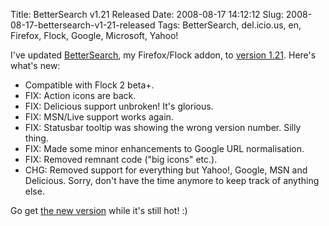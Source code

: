 Title: BetterSearch v1.21 Released
Date: 2008-08-17 14:12:12
Slug: 2008-08-17-bettersearch-v1-21-released
Tags: BetterSearch, del.icio.us, en, Firefox, Flock, Google, Microsoft, Yahoo!


I've updated [BetterSearch][1], my Firefox/Flock addon, to [version 1.21][2].
Here's what's new:

  * Compatible with Flock 2 beta+.
  * FIX: Action icons are back.
  * FIX: Delicious support unbroken! It's glorious.
  * FIX: MSN/Live support works again.
  * FIX: Statusbar tooltip was showing the wrong version number. Silly thing.
  * FIX: Made some minor enhancements to Google URL normalisation.
  * FIX: Removed remnant code ("big icons" etc.).
  * CHG: Removed support for everything but Yahoo!, Google, MSN and Delicious. Sorry, don't have the time anymore to keep track of anything else.

Go get [the new version][2] while it's still hot! :)

   [1]: http://bettersearch.zottmann.org/
   [2]: https://addons.mozilla.org/en-US/firefox/addon/211
